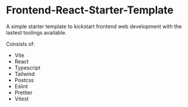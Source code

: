 # Frontend-React-Starter-Template

A simple starter template to kickstart frontend web development with the lastest toolings available.

Consists of:

-   Vite
-   React
-   Typescript
-   Tailwind
-   Postcss
-   Eslint
-   Prettier
-   Vitest
